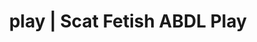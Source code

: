 ---
categories:
- Queer Kinks
- E-Girl Erotica
- ABDL Play
- Alt Romance
- Nerdy Seduction
image: /assets/images/1747713804239.webp
layout: post
schema:
  description: Premium adult content featuring Scat Fetish, ABDL Play. High-quality
    images with provocative themes.
  keywords:
  - ABDL Play
  - Scat Fetish
  - Ethical Porn
  - Latex Fetish
  - Nerdy Seduction
  - Interactive NSFW
  name: 1747713804239 | Scat Fetish ABDL Play
  type: VisualArtwork
seo:
  description: Featured content with exclusive ABDL Play, Scat Fetish. HD images available.
  keywords: ABDL Play, Scat Fetish
  og_image: /assets/images/1747713804239.webp
  schema_type: VisualArtwork
tags:
- '#play'
- Scat Fetish
- ABDL Play
title: play | Scat Fetish ABDL Play
---